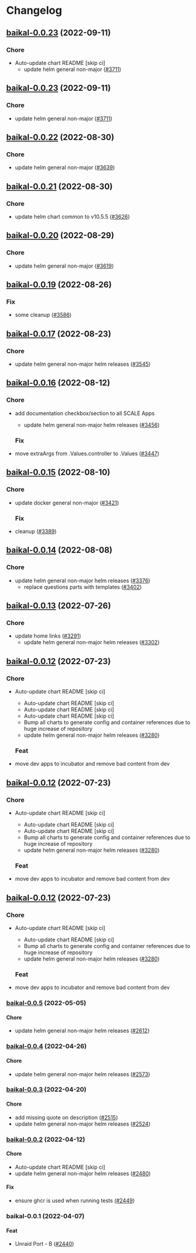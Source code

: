 # Changelog



## [baikal-0.0.23](https://github.com/truecharts/charts/compare/baikal-0.0.22...baikal-0.0.23) (2022-09-11)

### Chore

- Auto-update chart README [skip ci]
  - update helm general non-major ([#3711](https://github.com/truecharts/charts/issues/3711))




## [baikal-0.0.23](https://github.com/truecharts/charts/compare/baikal-0.0.22...baikal-0.0.23) (2022-09-11)

### Chore

- update helm general non-major ([#3711](https://github.com/truecharts/charts/issues/3711))




## [baikal-0.0.22](https://github.com/truecharts/charts/compare/baikal-0.0.21...baikal-0.0.22) (2022-08-30)

### Chore

- update helm general non-major ([#3639](https://github.com/truecharts/charts/issues/3639))




## [baikal-0.0.21](https://github.com/truecharts/charts/compare/baikal-0.0.20...baikal-0.0.21) (2022-08-30)

### Chore

- update helm chart common to v10.5.5 ([#3626](https://github.com/truecharts/charts/issues/3626))




## [baikal-0.0.20](https://github.com/truecharts/charts/compare/baikal-0.0.19...baikal-0.0.20) (2022-08-29)

### Chore

- update helm general non-major ([#3619](https://github.com/truecharts/charts/issues/3619))




## [baikal-0.0.19](https://github.com/truecharts/charts/compare/baikal-0.0.17...baikal-0.0.19) (2022-08-26)

### Fix

- some cleanup ([#3586](https://github.com/truecharts/charts/issues/3586))




## [baikal-0.0.17](https://github.com/truecharts/charts/compare/baikal-0.0.16...baikal-0.0.17) (2022-08-23)

### Chore

- update helm general non-major helm releases ([#3545](https://github.com/truecharts/charts/issues/3545))




## [baikal-0.0.16](https://github.com/truecharts/charts/compare/baikal-0.0.15...baikal-0.0.16) (2022-08-12)

### Chore

- add documentation checkbox/section to all SCALE Apps
  - update helm general non-major helm releases ([#3456](https://github.com/truecharts/charts/issues/3456))

  ### Fix

- move extraArgs from .Values.controller to .Values ([#3447](https://github.com/truecharts/charts/issues/3447))




## [baikal-0.0.15](https://github.com/truecharts/charts/compare/baikal-0.0.14...baikal-0.0.15) (2022-08-10)

### Chore

- update docker general non-major ([#3421](https://github.com/truecharts/charts/issues/3421))

  ### Fix

- cleanup ([#3389](https://github.com/truecharts/charts/issues/3389))




## [baikal-0.0.14](https://github.com/truecharts/charts/compare/baikal-0.0.13...baikal-0.0.14) (2022-08-08)

### Chore

- update helm general non-major helm releases ([#3376](https://github.com/truecharts/charts/issues/3376))
  - replace questions parts with templates ([#3402](https://github.com/truecharts/charts/issues/3402))




## [baikal-0.0.13](https://github.com/truecharts/apps/compare/baikal-0.0.12...baikal-0.0.13) (2022-07-26)

### Chore

- update home links ([#3291](https://github.com/truecharts/apps/issues/3291))
  - update helm general non-major helm releases ([#3302](https://github.com/truecharts/apps/issues/3302))




## [baikal-0.0.12](https://github.com/truecharts/apps/compare/baikal-0.0.11...baikal-0.0.12) (2022-07-23)

### Chore

- Auto-update chart README [skip ci]
  - Auto-update chart README [skip ci]
  - Auto-update chart README [skip ci]
  - Auto-update chart README [skip ci]
  - Bump all charts to generate config and container references due to huge increase of repository
  - update helm general non-major helm releases ([#3280](https://github.com/truecharts/apps/issues/3280))

  ### Feat

- move dev apps to incubator and remove bad content from dev




## [baikal-0.0.12](https://github.com/truecharts/apps/compare/baikal-0.0.11...baikal-0.0.12) (2022-07-23)

### Chore

- Auto-update chart README [skip ci]
  - Auto-update chart README [skip ci]
  - Auto-update chart README [skip ci]
  - Bump all charts to generate config and container references due to huge increase of repository
  - update helm general non-major helm releases ([#3280](https://github.com/truecharts/apps/issues/3280))

  ### Feat

- move dev apps to incubator and remove bad content from dev




## [baikal-0.0.12](https://github.com/truecharts/apps/compare/baikal-0.0.11...baikal-0.0.12) (2022-07-23)

### Chore

- Auto-update chart README [skip ci]
  - Auto-update chart README [skip ci]
  - Bump all charts to generate config and container references due to huge increase of repository
  - update helm general non-major helm releases ([#3280](https://github.com/truecharts/apps/issues/3280))

  ### Feat

- move dev apps to incubator and remove bad content from dev







<a name="baikal-0.0.5"></a>
### [baikal-0.0.5](https://github.com/truecharts/apps/compare/baikal-0.0.4...baikal-0.0.5) (2022-05-05)

#### Chore

* update helm general non-major helm releases ([#2612](https://github.com/truecharts/apps/issues/2612))



<a name="baikal-0.0.4"></a>
### [baikal-0.0.4](https://github.com/truecharts/apps/compare/baikal-0.0.3...baikal-0.0.4) (2022-04-26)

#### Chore

* update helm general non-major helm releases ([#2573](https://github.com/truecharts/apps/issues/2573))



<a name="baikal-0.0.3"></a>
### [baikal-0.0.3](https://github.com/truecharts/apps/compare/baikal-0.0.2...baikal-0.0.3) (2022-04-20)

#### Chore

* add missing quote on description ([#2515](https://github.com/truecharts/apps/issues/2515))
* update helm general non-major helm releases ([#2524](https://github.com/truecharts/apps/issues/2524))



<a name="baikal-0.0.2"></a>
### [baikal-0.0.2](https://github.com/truecharts/apps/compare/baikal-0.0.1...baikal-0.0.2) (2022-04-12)

#### Chore

* Auto-update chart README [skip ci]
* update helm general non-major helm releases ([#2480](https://github.com/truecharts/apps/issues/2480))

#### Fix

* ensure ghcr is used when running tests ([#2449](https://github.com/truecharts/apps/issues/2449))



<a name="baikal-0.0.1"></a>
### baikal-0.0.1 (2022-04-07)

#### Feat

* Unraid Port - B ([#2440](https://github.com/truecharts/apps/issues/2440))
